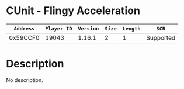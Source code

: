 # CUnit - Flingy Acceleration

| `Address` | `Player ID` | `Version` | `Size` | `Length` | `SCR` |
| ---------- | ----------- | --------- | ------ | -------- | ---- |
| 0x59CCF0 | 19043 | 1.16.1 | 2 | 1 | Supported |

# Description

No description.